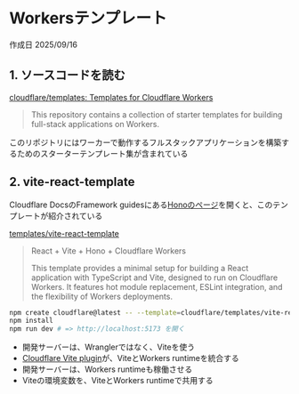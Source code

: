 # Workersテンプレート

作成日 2025/09/16

## 1. ソースコードを読む

[cloudflare/templates: Templates for Cloudflare Workers](https://github.com/cloudflare/templates)

> This repository contains a collection of starter templates for building full-stack applications on Workers.

このリポジトリにはワーカーで動作するフルスタックアプリケーションを構築するためのスターターテンプレート集が含まれている

## 2. vite-react-template

Cloudflare DocsのFramework guidesにある[Honoのページ](https://developers.cloudflare.com/workers/framework-guides/web-apps/more-web-frameworks/hono/)を開くと、このテンプレートが紹介されている

[templates/vite-react-template](https://github.com/cloudflare/templates/tree/main/vite-react-template)

> React + Vite + Hono + Cloudflare Workers
>
> This template provides a minimal setup for building a React application with TypeScript and Vite, designed to run on Cloudflare Workers. It features hot module replacement, ESLint integration, and the flexibility of Workers deployments.

```bash
npm create cloudflare@latest -- --template=cloudflare/templates/vite-react-template
npm install
npm run dev # => http://localhost:5173 を開く
```

- 開発サーバーは、Wranglerではなく、Viteを使う
- [Cloudflare Vite plugin](https://developers.cloudflare.com/workers/vite-plugin/)が、ViteとWorkers runtimeを統合する
- 開発サーバーは、Workers runtimeも稼働させる
- Viteの環境変数を、ViteとWorkers runtimeで共用する
